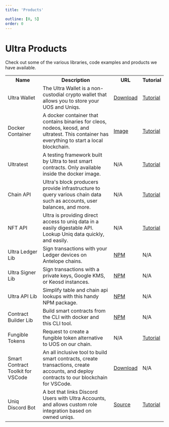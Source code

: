 ```yaml
---
title: 'Products'

outline: [0, 5]
order: 0
---
```


# Ultra Products

Check out some of the various libraries, code examples and products we have available.

<table>
    <tr>
        <th>Name</th>
        <th>Description</th>
        <th>URL</th>
        <th>Tutorial</th>
    </tr>
    <tr>
        <td>Ultra Wallet</td>
        <td>The Ultra Wallet is a non-custodial crypto wallet that allows you to store your UOS and Uniqs.</td>
        <td><a href="https://chromewebstore.google.com/detail/ultra-wallet/kjjebdkfeagdoogagbhepmbimaphnfln">Download</a></td>
        <td><a href="./ultra-wallet/index">Tutorial</a></td>
    </tr>
    <tr>
        <td>Docker Container</td>
        <td>A docker container that contains binaries for cleos, nodeos, keosd, and ultratest. This container has everything to start a local blockchain.</td>
        <td><a href="https://quay.io/repository/ultra.io/3rdparty-devtools?tab=tags&tag=latest">Image</a></td>
        <td><a href="../tutorials/docker/index">Tutorial</a></td>
    </tr>
    <tr>
        <td>Ultratest</td>
        <td>A testing framework built by Ultra to test smart contracts. Only available inside the docker image.</td>
        <td>N/A</td>
        <td><a href="./ultratest/index">Tutorial</a></td>
    </tr>
    <tr>
        <td>Chain API</td>
        <td>Ultra's block producers provide infrastructure to query various chain data such as accounts, user balances, and more.</td>
        <td>N/A</td>
        <td><a href="./chain-api/index">Tutorial</a></td>
    </tr>
    <tr>
        <td>NFT API</td>
        <td>Ultra is providing direct access to uniq data in a easily digestable API. Lookup Uniq data quickly, and easily.</td>
        <td>N/A</td>
        <td><a href="./nft-api/introduction">Tutorial</a></td>
    </tr>
    <tr>
        <td>Ultra Ledger Lib</td>
        <td>Sign transactions with your Ledger devices on Antelope chains.</td>
        <td><a href="https://www.npmjs.com/package/@ultraos/ultra-ledger-lib">NPM</a></td>
        <td>N/A</td>
    </tr>
    <tr>
        <td>Ultra Signer Lib</td>
        <td>Sign transactions with a private keys, Google KMS, or Keosd instances.</td>
        <td><a href="https://www.npmjs.com/package/@ultraos/ultra-signer-lib">NPM</a></td>
        <td>N/A</td>
    </tr>
    <tr>
        <td>Ultra API Lib</td>
        <td>Simplify table and chain api lookups with this handy NPM package.</td>
        <td><a href="https://www.npmjs.com/package/@ultraos/ultra-api-lib">NPM</a></td>
        <td>N/A</td>
    </tr>
    <tr>
        <td>Contract Builder Lib</td>
        <td>Build smart contracts from the CLI with docker and this CLI tool.</td>
        <td><a href="https://www.npmjs.com/package/@ultraos/contract-builder">NPM</a></td>
        <td>N/A</td>
    </tr>
     <tr>
        <td>Fungible Tokens</td>
        <td>Request to create a fungible token alternative to UOS on our chain.</td>
        <td>N/A</td>
        <td><a href="./fungible-tokens/index">Tutorial</a></td>
    </tr>
    <tr>
        <td>Smart Contract Toolkit for VSCode</td>
        <td>An all inclusive tool to build smart contracts, create transactions, create accounts, and deploy contracts to our blockchain for VSCode.</td>
        <td><a href="https://marketplace.visualstudio.com/items?itemName=ultraio.ultra-cpp">Download</a></td>
        <td>N/A</td>
    </tr>
    <tr>
        <td>Uniq Discord Bot</td>
        <td>A bot that links Discord Users with Ultra Accounts, and allows custom role integration based on owned uniqs.</td>
        <td><a href="https://github.com/ultraio/ultra-discord-uniq-roles-bot">Source</a></td>
        <td><a href="./uniq-discord-bot/index">Tutorial</a></td>
    </tr>
</table>
